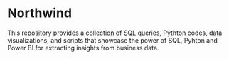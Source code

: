# Northwind
This repository provides a collection of SQL queries, Pythton codes, data visualizations, and scripts that showcase the power of SQL, Pyhton and Power BI for extracting insights from business data.
